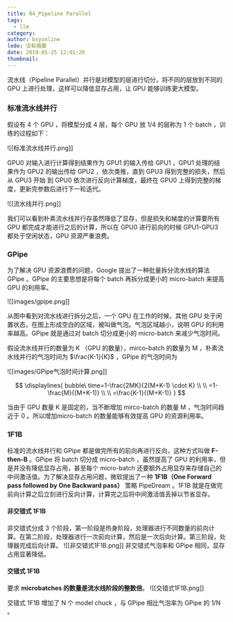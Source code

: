 ```yaml
---
title: 04_Pipeline Parallel
tags:
  - llm
category: 
author: bsyonline
lede: 没有摘要
date: 2019-05-25 12:01:20
thumbnail:
---
```



流水线（Pipeline Parallel）并行是对模型的层进行切分，将不同的层放到不同的 GPU 上进行处理，这样可以降低显存占用，让 GPU 能够训练更大模型。

### 标准流水线并行

假设有 4 个 GPU ，将模型分成 4 层，每个 GPU 放 1/4 的层称为 1 个 batch ，训练的过程如下：

![[标准流水线并行.png]]

GPU0 对输入进行计算得到结果作为 GPU1 的输入传给 GPU1 ，GPU1 处理的结果作为 GPU2 的输出传给 GPU2 ，依次类推，直到 GPU3 得到完整的损失，然后从 GPU3 开始 到 GPU0 依次进行反向计算梯度，最终在 GPU0 上得到完整的梯度，更新完参数后进行下一轮迭代。

![[流水线并行.png]]

我们可以看到朴素流水线并行存虽然降低了显存，但是损失和梯度的计算要所有 GPU 都完成才能进行之后的计算，所以在 GPU0 进行前向的时候 GPU1-GPU3 都处于空闲状态，GPU 资源严重浪费。

### GPipe

为了解决 GPU 资源浪费的问题，Google 提出了一种批量拆分流水线的算法 GPipe 。GPipe 的主要思想是将每个 batch 再拆分成更小的 micro-batch 来提高 GPU 的利用率。

![[images/gpipe.png]]

从图中看到对流水线进行拆分之后，一个 GPU 在工作的时候，其他 GPU 处于闲置状态，在图上形成空白的区域，被叫做气泡。气泡区域越小，说明 GPU 的利用率越高。GPipe 就是通过对 batch 切分成更小的 micro-batch 来减少气泡时间。

假设流水线并行的数量为 K （GPU 的数量），mirco-batch 的数量为 M ，朴素流水线并行的气泡时间为 $\frac{K-1}{K}$ ，GPipe 的气泡时间为

![[images/GPipe气泡时间计算.png]]

$$
\displaylines{
bubble\ time=1-\frac{2MK}{2(M+K-1) \cdot K} \\
\\
=1-\frac{M}{(M+K-1)} \\
\\
=\frac{K-1}{(M+K-1)}
}
$$

当由于 GPU 数量 K 是固定的，当不断增加 mirco-batch 的数量 M ，气泡时间趋近于 0 。所以增加micro-batch 的数量能够有效提高 GPU 的资源利用率。

### 1F1B

标准的流水线并行和 GPipe 都是做完所有的前向再进行反向，这种方式叫做 **F-then-B** 。GPipe 将 batch 切分成 micro-batch ，虽然提高了 GPU 的利用率，但是并没有降低显存占用，甚至每个 micro-batch 还要额外占用显存来存储自己的中间激活值。为了解决显存占用问题，微软提出了一种 **1F1B（One Forward pass followed by One Backward pass）** 策略 PipeDream 。1F1B 就是在做完前向计算之后立刻进行反向计算，计算完之后将中间激活值丢掉以节省显存。

#### 非交错式 1F1B

非交错式分成 3 个阶段，第一阶段是热身阶段，处理器进行不同数量的前向计算。在第二阶段，处理器进行一次前向计算，然后是一次后向计算。第三阶段，处理器完成后向计算。
![[非交错式1F1B.png]]
非交错式气泡率和 GPipe 相同，显存占用显著降低。

#### 交错式 1F1B

要求 **microbatches 的数量是流水线阶段的整数倍**。
![[交错式1F1B.png]]

交错式 1F1B 增加了 N 个 model chuck ，与 GPipe 相比气泡率为 GPipe 的 1/N 。 